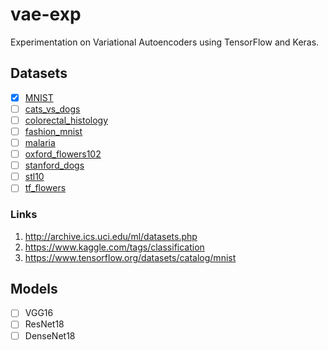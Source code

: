 # vae-exp

Experimentation on Variational Autoencoders using TensorFlow and Keras.

## Datasets

* [x] [MNIST](http://yann.lecun.com/exdb/mnist/)
* [ ] [cats_vs_dogs](https://www.tensorflow.org/datasets/catalog/cats_vs_dogs)
* [ ] [colorectal_histology](https://www.tensorflow.org/datasets/catalog/colorectal_histology)
* [ ] [fashion_mnist](https://www.tensorflow.org/datasets/catalog/fashion_mnist)
* [ ] [malaria](https://www.tensorflow.org/datasets/catalog/malaria)
* [ ] [oxford_flowers102](https://www.tensorflow.org/datasets/catalog/oxford_flowers102)
* [ ] [stanford_dogs](https://www.tensorflow.org/datasets/catalog/stanford_dogs)
* [ ] [stl10](https://www.tensorflow.org/datasets/catalog/stl10)
* [ ] [tf_flowers](https://www.tensorflow.org/datasets/catalog/tf_flowers)

### Links

1. <http://archive.ics.uci.edu/ml/datasets.php>
2. <https://www.kaggle.com/tags/classification>
3. <https://www.tensorflow.org/datasets/catalog/mnist>

## Models

* [ ] VGG16
* [ ] ResNet18
* [ ] DenseNet18
